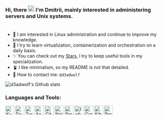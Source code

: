 ### Hi, there <img src="https://raw.githubusercontent.com/MartinHeinz/MartinHeinz/master/wave.gif" width="20"> I'm **Dmitrii**, mainly interested in administering servers and Unix systems.
<h1></h1>

- 🐧 I am interested in Linux administration and continue to improve my knowledge.
- 🐳 I try to learn virtualization, containerization and orchestration on a daily basis.
- ✨ You can check out my [Stars](https://github.com/d3adwolf?tab=stars), I try to keep useful tools in my specialization.
- 🪴 I like minimalism, so my README is not that detailed.
- 📨 How to contact me: `@d3adwolf`

![d3adwolf's Github stats](https://github-readme-stats.vercel.app/api?username=d3adwolf&show_icons=true&hide_border=true&count_private=true&theme=transparent&text_color=fafbfc&icon_color=666666&title_color=666666)

### Languages and Tools:

<img align="left" alt="Kubernetes" height="28px" src="https://cdn.simpleicons.org/kubernetes/666666" />
<img align="left" alt="Docker" height="28px" src="https://cdn.simpleicons.org/docker/666666" />
<img align="left" alt="Terraform" height="28px" src="https://cdn.simpleicons.org/terraform/666666" />
<img align="left" alt="Ansible" height="28px" src="https://cdn.simpleicons.org/ansible/666666" />
<img align="left" alt="GitHub" height="28px" src="https://cdn.simpleicons.org/github/666666" />
<img align="left" alt="Nginx" height="28px" src="https://cdn.simpleicons.org/nginx/666666" />
<img align="left" alt="Prometheus" height="28px" src="https://cdn.simpleicons.org/prometheus/666666" />
<img align="left" alt="InfluxDB" height="28px" src="https://cdn.simpleicons.org/influxdb/666666" />
<img align="left" alt="Grafana" height="28px" src="https://cdn.simpleicons.org/grafana/666666" />
<img align="left" alt="Kibana" height="28px" src="https://cdn.simpleicons.org/kibana/666666" />
<img align="left" alt="Proxmox" height="28px" src="https://cdn.simpleicons.org/proxmox/666666" />
